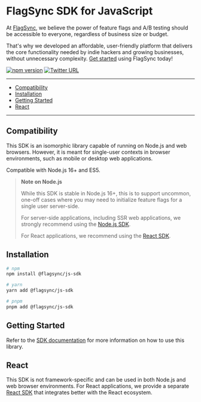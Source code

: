 # FlagSync SDK for JavaScript

At [FlagSync](https://www.flagsync.com), we believe the power of feature flags and A/B testing should be accessible to everyone, regardless of business size or budget.

That's why we developed an affordable, user-friendly platform that delivers the core functionality needed by indie hackers and growing businesses, without unnecessary complexity. [Get started](https://docs.flagsync.com/getting-started/set-up-flagsync) using FlagSync today!

[![npm version](https://badge.fury.io/js/%40flagsync%2Fjs-sdk.svg)](https://badge.fury.io/js/%40flagsync%2Fjs-sdk)
[![Twitter URL](https://img.shields.io/twitter/url/https/twitter.com/flagsync.svg?style=social&label=Follow%20%40flagsync)](https://twitter.com/flagsync)

---
- [Compatibility](#compatibility)
- [Installation](#installation)
- [Getting Started](#getting-started)
- [React](#react)

---
## Compatibility
This SDK is an isomorphic library capable of running on Node.js and web browsers. 
However, it is meant for single-user contexts in browser environments, such as mobile or desktop web applications. 

Compatible with Node.js 16+ and ES5.

> **Note on Node.js**
>
> While this SDK is stable in Node.js 16+, this is to support uncommon, one-off cases where you may need to initialize feature flags for 
> a single user server-side.
> 
> For server-side applications, including SSR web applications, we strongly recommend using the [Node.js SDK](https://github.com/flagsync/node-client).
> 
> For React applications, we recommend using the [React SDK](https://github.com/flagsync/react-client).

## Installation

```bash
# npm
npm install @flagsync/js-sdk

# yarn
yarn add @flagsync/js-sdk

# pnpm
pnpm add @flagsync/js-sdk
```

## Getting Started

Refer to the [SDK documentation](https://docs.flagsync.com/sdks/node-javascript) for more information on how to use this library.


## React

This SDK is not framework-specific and can be used in both Node.js and web browser environments. For React applications, we provide a separate [React SDK](https://github.com/flagsync/react-client) that integrates better with the React ecosystem.


